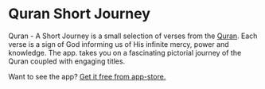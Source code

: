 # Quran Short Journey


Quran - A Short Journey is a small selection of verses from the [Quran](http://quran.com/). Each verse is a sign of God informing us of His infinite mercy, power and knowledge. The app. takes you on a fascinating pictorial journey of the Quran coupled with engaging titles. 

Want to see the app? [Get it free from app-store.](https://itunes.apple.com/us/app/quran-a-short-journey/id554979564?mt=8)
